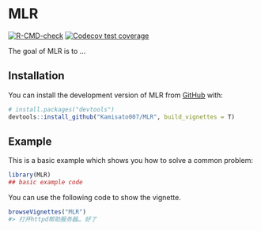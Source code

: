 
<!-- README.md is generated from README.Rmd. Please edit that file -->

# MLR

<!-- badges: start -->

[![R-CMD-check](https://github.com/Kamisato007/MLR/actions/workflows/R-CMD-check.yaml/badge.svg)](https://github.com/Kamisato007/MLR/actions/workflows/R-CMD-check.yaml)
[![Codecov test
coverage](https://codecov.io/gh/Kamisato007/MLR/branch/main/graph/badge.svg)](https://app.codecov.io/gh/Kamisato007/MLR?branch=main)
<!-- badges: end -->

The goal of MLR is to …

## Installation

You can install the development version of MLR from
[GitHub](https://github.com/) with:

``` r
# install.packages("devtools")
devtools::install_github("Kamisato007/MLR", build_vignettes = T)
```

## Example

This is a basic example which shows you how to solve a common problem:

``` r
library(MLR)
## basic example code
```

You can use the following code to show the vignette.

``` r
browseVignettes("MLR")
#> 打开httpd帮助服务器… 好了
```
